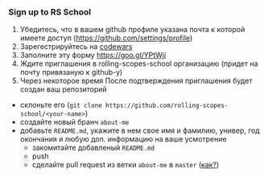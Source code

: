 ### Sign up to RS School

1. Убедитесь, что в вашем github профиле указана почта к которой имеете доступ (https://github.com/settings/profile)
2. Зарегестрируйтесь на [codewars](http://www.codewars.com/)
3. Заполните эту форму https://goo.gl/YPtWji
4. Ждите приглашения в rolling-scopes-school организацию (придет на почту привязаную к github-у)
5. Через некоторое время После подтверждения приглашения будет создан ваш репозиторий
  * склоньте его (`git clone https://github.com/rolling-scopes-school/<your-name>`)
  * создайте новый бранч `about-me`
  * добавьте `README.md`, укажите в нем свое имя и фамилию, универ, год окончания и любую доп. информацию на ваше усмотрение
    * закомитайте добавленый `README.md`
    * push
    * сделайте pull request из ветки `about-me` в `master` ([как?](https://help.github.com/articles/using-pull-requests/))
